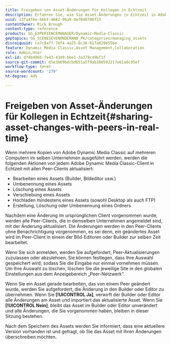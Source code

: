 ```yaml
---
title: Freigeben von Asset-Änderungen für Kollegen in Echtzeit
description: Erfahren Sie, wie Sie Asset-Änderungen in Echtzeit in Adobe Dynamic Media Classic für andere freigeben können.
uuid: 13fa4f6e-66bf-4682-96a9-0e7040706f53
contentOwner: Rick Brough
content-type: reference
products: SG_EXPERIENCEMANAGER/Dynamic-Media-Classic
geptopics: SG_SCENESEVENONDEMAND_PK/categories/managing_assets
discoiquuid: ca7c8a7f-76f4-4a25-8c36-617a029e55be
feature: Dynamic Media Classic,Asset Management,Collaboration
role: Admin,User
exl-id: d74b4966-fe43-4349-bbe1-3a379c49bf1f
source-git-commit: 65e3b69bdcbd651a5f9ab100592217e61a8c05ef
workflow-type: tm+mt
source-wordcount: '279'
ht-degree: 44%

---
```


# Freigeben von Asset-Änderungen für Kollegen in Echtzeit{#sharing-asset-changes-with-peers-in-real-time}

Wenn mehrere Kopien von Adobe Dynamic Media Classic auf mehreren Computern im selben Unternehmen ausgeführt werden, werden die folgenden Aktionen von jedem Adobe Dynamic Media Classic-Client in Echtzeit mit allen Peer-Clients aktualisiert:

* Bearbeiten eines Assets (Builder, Bildeditor usw.)
* Umbenennung eines Assets
* Löschung eines Assets
* Verschiebung eines Assets
* Hochladen mindestens eines Assets (sowohl Desktop als auch FTP)
* Erstellung, Löschung oder Umbenennung eines Ordners

Nachdem eine Änderung im ursprünglichen Client vorgenommen wurde, werden alle Peer-Clients, die in demselben Unternehmen angemeldet sind, mit der Änderung aktualisiert. Die Änderungen werden in den Peer-Clients ohne Benachrichtigung vorgenommen, es sei denn, ein geändertes Asset wird im Peer-Client in einem der Bild-Editoren oder Builder zur selben Zeit bearbeitet.

Wenn Sie sich anmelden, werden Sie aufgefordert, Peer-Aktualisierungen zuzulassen oder abzulehnen. Sie können festlegen, dass Ihre Auswahl gespeichert wird, sodass Sie die Eingabe nur einmal vornehmen müssen. Um Ihre Auswahl zu löschen, löschen Sie die jeweilige Site in den globalen Einstellungen aus dem Anzeigebereich „Peer-Netzwerk“.

Wenn Sie ein Asset gerade bearbeiten, das von einem Peer geändert wurde, werden Sie aufgefordert, die Änderung in den Builder oder Editor zu übernehmen. Wenn Sie **[!UICONTROL Ja]**, verwirft der Builder oder Editor alle Änderungen am Asset und importiert das aktualisierte Asset. Wenn Sie **[!UICONTROL Nein]**, bleibt das Asset im Builder oder Editor unverändert und alle Änderungen, die Sie vorgenommen haben, bleiben in dieser Sitzung bestehen.

Nach dem Speichern des Assets werden Sie informiert, dass eine aktuellere Version vorhanden ist und gefragt, ob Sie das Asset mit Ihren Änderungen überschreiben möchten.
